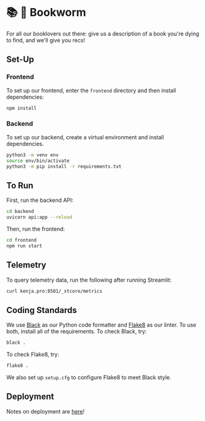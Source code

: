 # 📚 🐛 Bookworm
For all our booklovers out there: give us a description of a book you're dying to find, and we'll give you recs!

## Set-Up

### Frontend
To set up our frontend, enter the `frontend` directory and then install dependencies:
```bash
npm install
```

### Backend
To set up our backend, create a virtual environment and install dependencies.
```bash
python3 -m venv env
source env/bin/activate
python3 -m pip install -r requirements.txt
```

## To Run

First, run the backend API:
```bash
cd backend
uvicorn api:app --reload
```

Then, run the frontend:
```bash
cd frontend
npm run start
```

## Telemetry

To query telemetry data, run the following after running Streamlit:

```bash
curl kenja.pro:8501/_stcore/metrics
```

## Coding Standards

We use [Black](https://github.com/psf/black) as our Python code formatter and [Flake8](https://flake8.pycqa.org/en/latest/) as our linter. To use both, install all of the requirements. To check Black, try:

```bash
black .
```

To check Flake8, try:
```bash
flake8 .
```

We also set up `setup.cfg` to configure Flake8 to meet Black style.

## Deployment

Notes on deployment are [here](https://github.com/cs210/2024-Unusual-1/wiki/Prototyping:-A-New-Shopping-Experience)!
